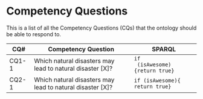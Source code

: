 # Competency Questions

This is a list of all the Competency Questions (CQs) that the ontology should be able to respond to.

CQ# | Competency Question | SPARQL
--- | ------------------- | ------
CQ1-1 | Which natural disasters may lead to natural disaster [X]? | `if`<br/>` (isAwesome)`<br/>`{return true}`
CQ2-1 | Which natural disasters may lead to natural disaster [X]? | `if (isAwesome){  return true}`

